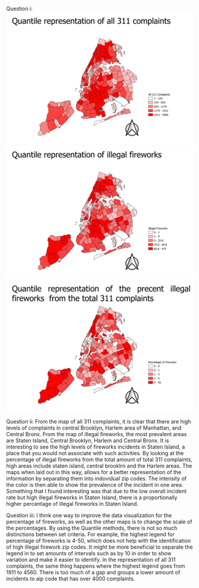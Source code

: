 Question i:
![alt text](https://github.com/WillW983/UDM-2022/blob/main/Assignment%201/All%20311%20Complaints.png?raw=true)
![alt text](https://github.com/WillW983/UDM-2022/blob/main/Assignment%201/Illegal%20Fireworks.png?raw=true)
![alt text](https://github.com/WillW983/UDM-2022/blob/main/Assignment%201/Percent%20of%20Fireworks.png?raw=true)

Question ii:
From the map of all 311 complaints, it is clear that there are high levels of complaints in central Brooklyn, Harlem area of Manhattan, and Central Bronx. From the map of illegal fireworks, the most prevalent areas are Staten Island, Central Brooklyn, Harlem and Central Bronx. It is interesting to see the high levels of fireworks incidents in Staten Island, a place that you would not associate with such activities. By looking at the percentage of illegal fireworks from the total amount of total 311 complaints, high areas include staten island, central brooklrn and the Harlem areas. 
The maps when laid out in this way, allows for a better representation of the information by separating them into indovidual zip codes. The intensity of the color is then able to show the prevalence of the incident in one area. Something that I found interesting was that due to the low overall incident rate but high illegal fireworks in Staten Island, there is a proportionally higher percentage of illegal fireworks in Staten Island. 

Question iii:
I think one way to improve the data visualization for the percentage of fireworks, as well as the other maps is to change the scale of the percentages. By using the Quantile methods, there is not so much distinctions between set criteria. For example, the highest legend for percentage of fireworks is 4-50, which does not help with the identification of high illegal firework zip codes. It might be more beneficial to separate the legend in to set amounts of intervals such as by 10 in order to show variation and make it easier to identify. In the representation of all 311 complaints, the same thing happens where the highest legend goes from 1911 to 4560. There is too much of a gap and groups a lower amount of incidents to aip code that has over 4000 complaints. 
